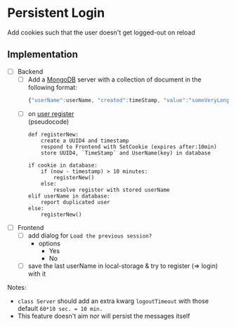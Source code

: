 # Persistent Login
Add cookies such that the user doesn't get logged-out on reload

## Implementation

- [ ] Backend
    - [ ] Add a [MongoDB](https://www.mongodb.com/docs/drivers/motor/) server with a collection of document in the following format:
        ```js
        {"userName":userName, "created":timeStamp, "value":"someVeryLongUniqueId"}
        ```
    - [ ] on [user register](cat_room/serve.py#L128) \
        (pseudocode)
        ```
        def registerNew:
            create a UUID4 and timestamp
            respond to Frontend with SetCookie (expires after:10min)
            store UUID4, `TimeStamp` and UserName(key) in database
      
        if cookie in database:
            if (now - timestamp) > 10 minutes:
                registerNew()
            else:
                resolve register with stored userName
        elif userName in database:
            report duplicated user
        else:
            registerNew()
        ```
- [ ] Frontend
    - [ ] add dialog for `Load the previous session?`
      - options
        - Yes
        - No
    - [ ] save the last userName in local-storage & try to register (=> login) with it

Notes:
- `class Server` should add an extra kwarg `logoutTimeout` with those default `60*10 sec. = 10 min.`
- This feature doesn't aim nor will persist the messages itself


